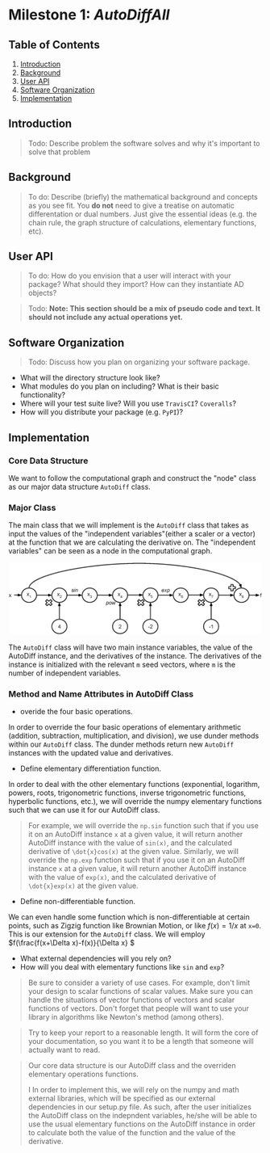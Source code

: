 # Milestone 1: *AutoDiffAll*

## Table of Contents
1. [Introduction](#introduction)
2. [Background](#background)
3. [User API](#API)
4. [Software Organization](#SoftwareOrganization)
5. [Implementation](#implementation)


## Introduction <a name="introduction"></a>
>Todo: Describe problem the software solves and why it's important to solve that problem

## Background <a name="background"></a>
>To do: Describe (briefly) the mathematical background and concepts as you see fit.  You **do not** need to
give a treatise on automatic differentation or dual numbers.  Just give the essential ideas (e.g.
the chain rule, the graph structure of calculations, elementary functions, etc).

## User API <a name="API"></a>
>To do: How do you envision that a user will interact with your package?  What should they import?  How can
they instantiate AD objects?

>Todo: **Note: This section should be a mix of pseudo code and text.  It should not include any actual
operations yet.**

## Software Organization <a name="SoftwareOrganization"></a>
>Todo: Discuss how you plan on organizing your software package.
* What will the directory structure look like?  
* What modules do you plan on including?  What is their basic functionality?
* Where will your test suite live?  Will you use `TravisCI`? `Coveralls`?
* How will you distribute your package (e.g. `PyPI`)?


## Implementation <a name="implementation"></a>
### Core Data Structure
We want to follow the computational graph and construct the "node" class as our major data structure `AutoDiff` class.

### Major Class
The main class that we will implement is the `AutoDiff` class that takes as input the values of the "independent variables"(either a scaler or a vector) at the function that we are calculating the derivative on. The "independent variables" can be seen as a node in the computational graph. 

![comp-graph](figs/Computational-Graph.png)

The `AutoDiff` class will have two main instance variables, the value of the AutoDiff instance, and the derivatives of the instance. The derivatives of the instance is initialized with the relevant `m` seed vectors, where `m` is the number of independent variables.

### Method and Name Attributes in AutoDiff Class
* overide the four basic operations. 

In order to override the four basic operations of elementary arithmetic (addition, subtraction, multiplication, and division), we use dunder methods within our `AutoDiff` class. The dunder methods return new `AutoDiff` instances with the updated value and derivatives.

* Define elementary differentiation function. 

In order to deal with the other elementary functions (exponential, logarithm, powers, roots, trigonometric functions, inverse trigonometric functions, hyperbolic functions, etc.), we will override the numpy elementary functions such that we can use it for our AutoDiff class. 
>For example, we will override the `np.sin` function such that if you use it on an AutoDiff instance `x` at a given value, it will return another AutoDiff instance with the value of `sin(x)`, and the calculated derivative of `\dot{x}cos(x)` at the given value. Similarly, we will override the `np.exp` function such that if you use it on an AutoDiff instance `x` at a given value, it will return another AutoDiff instance with the value of `exp(x)`, and the calculated derivative of `\dot{x}exp(x)` at the given value.

* Define non-differentiable function.

We can even handle some function which is non-differentiable at certain points, such as Zigzig function like Brownian Motion, or like $f(x)=1/x$ at `x=0`. This is our extension for the `AutoDiff` class. We will employ $f(\frac{f(x+\Delta x)-f(x)}{\Delta x} $
* What external dependencies will you rely on?
* How will you deal with elementary functions like `sin` and `exp`?

> Be sure to consider a variety of use cases.  For example, don't limit your design to scalar
> functions of scalar values.  Make sure you can handle the situations of vector functions of vectors and
scalar functions of vectors.  Don't forget that people will want to use your library in algorithms
like Newton's method (among others).

>Try to keep your report to a reasonable length.  It will form the core of your documentation, so you
want it to be a length that someone will actually want to read.

> Our core data structure is our AutoDiff class and the overriden elementary operations functions.
> 
> I
> In order to implement this, we will rely on the numpy and math external libraries, which will be specified as our external dependencies in our setup.py file.
> As such, after the user initializes the AutoDiff class on the indepndent variables, he/she will be able to use the usual elementary functions on the AutoDiff instance in order to calculate both the value of the function and the value of the derivative.
